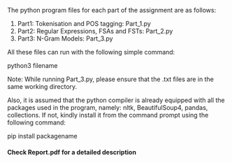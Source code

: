 The python program files for each part of the assignment are as follows:

1) Part1: Tokenisation and POS tagging: Part_1.py
2) Part2: Regular Expressions, FSAs and FSTs: Part_2.py
3) Part3: N-Gram Models: Part_3.py

All these files can run with the following simple command:

python3 filename

Note: While running Part_3.py, please ensure that the .txt files are in the same working
directory.

Also, it is assumed that the python compiler is already equipped with all the packages
used in the program, namely: nltk, BeautifulSoup4, pandas, collections. If not, kindly
install it from the command prompt using the following command:

pip install packagename

#### Check Report.pdf for a detailed description
